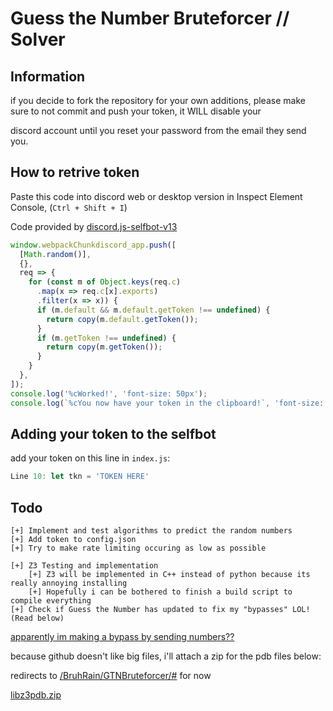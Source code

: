 # Guess the Number Bruteforcer // Solver

## Information

if you decide to fork the repository for your own additions, please make sure to not commit and push your token, it WILL disable your 

discord account until you reset your password from the email they send you.

## How to retrive token

Paste this code into discord web or desktop version in Inspect Element Console, (`Ctrl + Shift + I`)

Code provided by <a href="https://www.npmjs.com/package/discord.js-selfbot-v13">discord.js-selfbot-v13</a>

```js
window.webpackChunkdiscord_app.push([
  [Math.random()],
  {},
  req => {
    for (const m of Object.keys(req.c)
      .map(x => req.c[x].exports)
      .filter(x => x)) {
      if (m.default && m.default.getToken !== undefined) {
        return copy(m.default.getToken());
      }
      if (m.getToken !== undefined) {
        return copy(m.getToken());
      }
    }
  },
]);
console.log('%cWorked!', 'font-size: 50px');
console.log(`%cYou now have your token in the clipboard!`, 'font-size: 16px');
```

## Adding your token to the selfbot

add your token on this line in `index.js`:

```js
Line 10: let tkn = 'TOKEN HERE'
```

## Todo

```
[+] Implement and test algorithms to predict the random numbers
[+] Add token to config.json
[+] Try to make rate limiting occuring as low as possible

[+] Z3 Testing and implementation
    [+] Z3 will be implemented in C++ instead of python because its really annoying installing
    [+] Hopefully i can be bothered to finish a build script to compile everything
[+] Check if Guess the Number has updated to fix my "bypasses" LOL! (Read below)
```

<a href="https://cdn.discordapp.com/attachments/957413132064653393/998233493798649926/unknown.png?size=4096">apparently im making a bypass by sending numbers??</a>

because github doesn't like big files, i'll attach a zip for the pdb files below:

redirects to <a href="#">/BruhRain/GTNBruteforcer/#</a> for now

<a href="#">libz3pdb.zip</a>